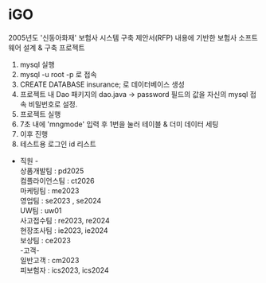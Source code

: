 # iGO
2005년도 '신동아화재' 보험사 시스템 구축 제안서(RFP) 내용에 기반한 보험사 소프트웨어 설계 &amp; 구축 프로젝트

1. mysql 실행
2. mysql -u root -p 로 접속
3. CREATE DATABASE insurance; 로 데이터베이스 생성
4. 프로젝트 내 Dao 패키지의 dao.java -> password 필드의 값을 자신의 mysql 접속 비밀번호로 설정.
5. 프로젝트 실행
6. 7초 내에 'mngmode' 입력 후 1번을 눌러 테이블 & 더미 데이터 세팅
7. 이후 진행
8. 테스트용 로그인 id 리스트
  - 직원 - <br>
  상품개발팀 : pd2025 <br>
  컴플라이언스팀 : ct2026 <br>
  마케팅팀 : me2023 <br>
  영업팀 : se2023 , se2024 <br>
  UW팀 : uw01 <br>
  사고접수팀 : re2023, re2024 <br>
  현장조사팀 : ie2023, ie2024 <br>
  보상팀 : ce2023 <br>
  -고객- <br>
  일반고객 : cm2023 <br>
  피보험자 : ics2023, ics2024 <br>

